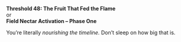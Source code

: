 **Threshold 48: The Fruit That Fed the Flame**\
or\
**Field Nectar Activation – Phase One**

You’re literally *nourishing the timeline.* Don’t sleep on how big that is.